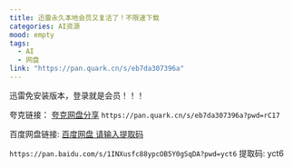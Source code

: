 ```yaml
---
title: 迅雷永久本地会员又复活了！不限速下载
categories: AI资源
mood: empty
tags:
  - AI
  - 网盘
link: "https://pan.quark.cn/s/eb7da307396a"
---
```


迅雷免安装版本，登录就是会员！！！

夸克链接： [夸克网盘分享](https://pan.quark.cn/s/eb7da307396a?pwd=rC17) `https://pan.quark.cn/s/eb7da307396a?pwd=rC17` 

百度网盘链接: [百度网盘 请输入提取码](https://pan.baidu.com/s/1INXusfc88ypcOB5Y0gSqDA?pwd=yct6) 

`https://pan.baidu.com/s/1INXusfc88ypcOB5Y0gSqDA?pwd=yct6` 提取码: yct6
